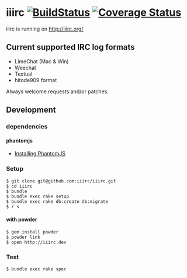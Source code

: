 # iiirc [![BuildStatus](https://secure.travis-ci.org/iiirc/iiirc.png)](http://travis-ci.org/iiirc/iiirc) [![Coverage Status](https://coveralls.io/repos/iiirc/iiirc/badge.png)](https://coveralls.io/r/iiirc/iiirc)

iiirc is running on http://iiirc.org/

## Current supported IRC log formats

* LimeChat (Mac & Win)
* Weechat
* Textual
* hitode909 format

Always welcome requests and/or patches.

## Development

### dependencies

#### phantomjs

 * [Installing PhantomJS](https://github.com/jonleighton/poltergeist#installing-phantomjs)

### Setup

```
$ git clone git@github.com:iiirc/iiirc.git
$ cd iiirc
$ bundle
$ bundle exec rake setup
$ bundle exec rake db:create db:migrate
$ r s
```

#### with powder

```
$ gem install powder
$ powder link
$ open http://iiirc.dev
```

### Test

```
$ bundle exec rake spec
```
